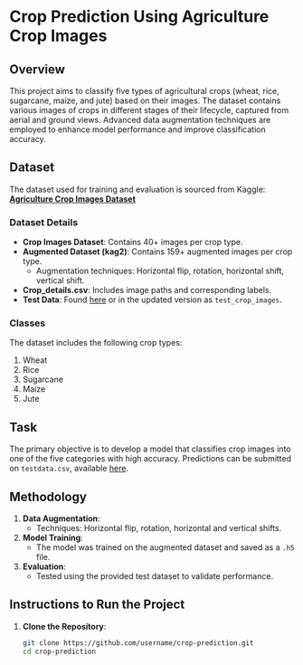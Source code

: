 # Crop Prediction Using Agriculture Crop Images

## Overview
This project aims to classify five types of agricultural crops (wheat, rice, sugarcane, maize, and jute) based on their images. The dataset contains various images of crops in different stages of their lifecycle, captured from aerial and ground views. Advanced data augmentation techniques are employed to enhance model performance and improve classification accuracy.

## Dataset
The dataset used for training and evaluation is sourced from Kaggle:  
[**Agriculture Crop Images Dataset**](https://www.kaggle.com/datasets/aman2000jaiswal/agriculture-crop-images)

### **Dataset Details**
- **Crop Images Dataset**: Contains 40+ images per crop type.
- **Augmented Dataset (kag2)**: Contains 159+ augmented images per crop type.
  - Augmentation techniques: Horizontal flip, rotation, horizontal shift, vertical shift.
- **Crop_details.csv**: Includes image paths and corresponding labels.
- **Test Data**: Found [here](https://www.kaggle.com/aman2000jaiswal/testssss) or in the updated version as `test_crop_images`.

### **Classes**
The dataset includes the following crop types:
1. Wheat  
2. Rice  
3. Sugarcane  
4. Maize  
5. Jute  

## Task
The primary objective is to develop a model that classifies crop images into one of the five categories with high accuracy. Predictions can be submitted on `testdata.csv`, available [here](https://www.kaggle.com/aman2000jaiswal/testssss).

## Methodology
1. **Data Augmentation**:
   - Techniques: Horizontal flip, rotation, horizontal and vertical shifts.
2. **Model Training**:
   - The model was trained on the augmented dataset and saved as a `.h5` file.
3. **Evaluation**:
   - Tested using the provided test dataset to validate performance.

## Instructions to Run the Project
1. **Clone the Repository**:
   ```bash
   git clone https://github.com/username/crop-prediction.git
   cd crop-prediction
